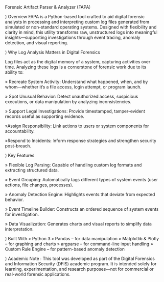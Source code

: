 Forensic Artifact Parser & Analyzer (FAPA)


⟩ Overview
FAPA is a Python-based tool crafted to aid digital forensic analysts in processing and interpreting custom log files generated from simulated or non-standard operating systems. Designed with flexibility and clarity in mind, this utility transforms raw, unstructured logs into meaningful insights—supporting investigations through event tracing, anomaly detection, and visual reporting.


⟩ Why Log Analysis Matters in Digital Forensics

Log files act as the digital memory of a system, capturing activities over time. Analyzing these logs is a cornerstone of forensic work due to its ability to:

» Recreate System Activity: Understand what happened, when, and by whom—whether it’s a file access, login attempt, or program launch.

» Spot Unusual Behavior: Detect unauthorized access, suspicious executions, or data manipulation by analyzing inconsistencies.

» Support Legal Investigations: Provide timestamped, tamper-evident records useful as supporting evidence.

»Assign Responsibility: Link actions to users or system components for accountability.

»Respond to Incidents: Inform response strategies and strengthen security post-breach. 


⟩ Key Features

» Flexible Log Parsing: Capable of handling custom log formats and extracting structured data.

» Event Grouping: Automatically tags different types of system events (user actions, file changes, processes).

» Anomaly Detection Engine: Highlights events that deviate from expected behavior.

» Event Timeline Builder: Constructs an ordered sequence of system events for investigation.

» Data Visualization: Generates charts and visual reports to simplify data interpretation. 


⟩ Built With
» Python 3
» Pandas – for data manipulation
» Matplotlib & Plotly – for graphing and charts
» argparse – for command-line input handling
» Custom Rule Engine – for pattern-based anomaly detection

⟩ Academic Note : This tool was developed as part of the Digital Forensics and Information Security (DFIS) academic program. It is intended solely for learning, experimentation, and research purposes—not for commercial or real-world forensic applications.
